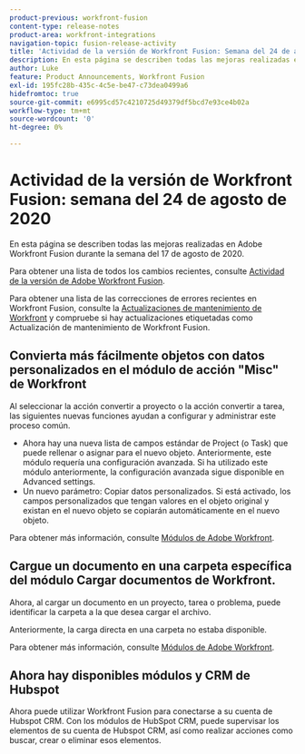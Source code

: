 ```yaml
---
product-previous: workfront-fusion
content-type: release-notes
product-area: workfront-integrations
navigation-topic: fusion-release-activity
title: 'Actividad de la versión de Workfront Fusion: Semana del 24 de agosto de 2020'
description: En esta página se describen todas las mejoras realizadas en Adobe Workfront Fusion durante la semana del 17 de agosto de 2020.
author: Luke
feature: Product Announcements, Workfront Fusion
exl-id: 195fc28b-435c-4c5e-be47-c73dea0499a6
hidefromtoc: true
source-git-commit: e6995cd57c4210725d49379df5bcd7e93ce4b02a
workflow-type: tm+mt
source-wordcount: '0'
ht-degree: 0%

---
```


# Actividad de la versión de Workfront Fusion: semana del 24 de agosto de 2020

En esta página se describen todas las mejoras realizadas en Adobe Workfront Fusion durante la semana del 17 de agosto de 2020.

Para obtener una lista de todos los cambios recientes, consulte [Actividad de la versión de Adobe Workfront Fusion](../../../../../product-announcements/product-releases/fusion-release-activity/fusion-release-activity.md).

Para obtener una lista de las correcciones de errores recientes en Workfront Fusion, consulte la [Actualizaciones de mantenimiento de Workfront](https://experienceleague.adobe.com/docs/workfront-known-issues/releases/current-updates.html) y compruebe si hay actualizaciones etiquetadas como Actualización de mantenimiento de Workfront Fusion.

## Convierta más fácilmente objetos con datos personalizados en el módulo de acción &quot;Misc&quot; de Workfront

Al seleccionar la acción convertir a proyecto o la acción convertir a tarea, las siguientes nuevas funciones ayudan a configurar y administrar este proceso común.

* Ahora hay una nueva lista de campos estándar de Project (o Task) que puede rellenar o asignar para el nuevo objeto. Anteriormente, este módulo requería una configuración avanzada. Si ha utilizado este módulo anteriormente, la configuración avanzada sigue disponible en Advanced settings.
* Un nuevo parámetro: Copiar datos personalizados. Si está activado, los campos personalizados que tengan valores en el objeto original y existan en el nuevo objeto se copiarán automáticamente en el nuevo objeto.

Para obtener más información, consulte [Módulos de Adobe Workfront](../../../../../workfront-fusion/apps-and-their-modules/workfront-modules.md).

## Cargue un documento en una carpeta específica del módulo Cargar documentos de Workfront.

Ahora, al cargar un documento en un proyecto, tarea o problema, puede identificar la carpeta a la que desea cargar el archivo.

Anteriormente, la carga directa en una carpeta no estaba disponible.

Para obtener más información, consulte [Módulos de Adobe Workfront](../../../../../workfront-fusion/apps-and-their-modules/workfront-modules.md).

## Ahora hay disponibles módulos y CRM de Hubspot

Ahora puede utilizar Workfront Fusion para conectarse a su cuenta de Hubspot CRM. Con los módulos de HubSpot CRM, puede supervisar los elementos de su cuenta de Hubspot CRM, así como realizar acciones como buscar, crear o eliminar esos elementos.
